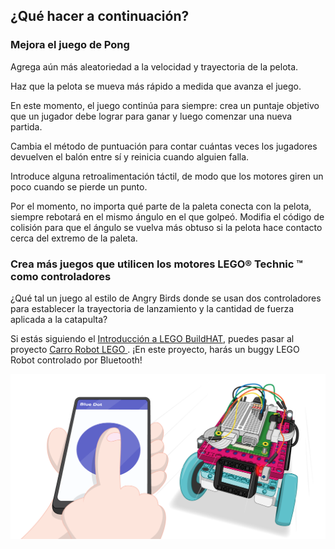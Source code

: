 ## ¿Qué hacer a continuación?

### Mejora el juego de Pong

Agrega aún más aleatoriedad a la velocidad y trayectoria de la pelota.

Haz que la pelota se mueva más rápido a medida que avanza el juego.

En este momento, el juego continúa para siempre: crea un puntaje objetivo que un jugador debe lograr para ganar y luego comenzar una nueva partida.

Cambia el método de puntuación para contar cuántas veces los jugadores devuelven el balón entre sí y reinicia cuando alguien falla.

Introduce alguna retroalimentación táctil, de modo que los motores giren un poco cuando se pierde un punto.

Por el momento, no importa qué parte de la paleta conecta con la pelota, siempre rebotará en el mismo ángulo en el que golpeó. Modifia el código de colisión para que el ángulo se vuelva más obtuso si la pelota hace contacto cerca del extremo de la paleta.

### Crea más juegos que utilicen los motores LEGO® Technic ™ como controladores

¿Qué tal un juego al estilo de Angry Birds donde se usan dos controladores para establecer la trayectoria de lanzamiento y la cantidad de fuerza aplicada a la catapulta?

Si estás siguiendo el [Introducción a LEGO BuildHAT](https://projects.raspberrypi.org/en/pathways/lego-intro), puedes pasar al proyecto [Carro Robot LEGO ](https://projects.raspberrypi.org/en/projects/lego-robot-car). ¡En este proyecto, harás un buggy LEGO Robot controlado por Bluetooth!

![Proyecto de carro robot Lego](images/robotcar.png)

